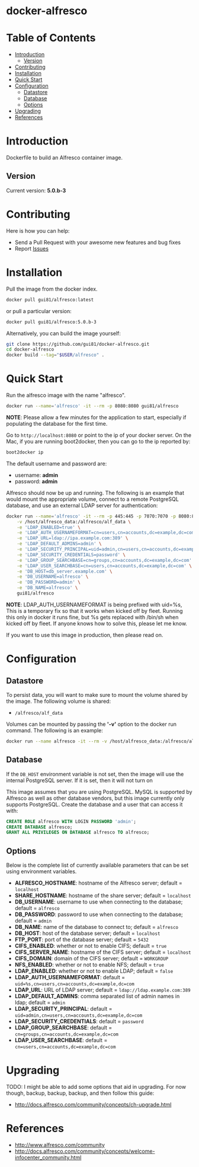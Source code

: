 docker-alfresco
===============

# Table of Contents

- [Introduction](#introduction)
  - [Version](#version)
- [Contributing](#contributing)
- [Installation](#installation)
- [Quick Start](#quick-start)
- [Configuration](#configuration)
  - [Datastore](#datastore)
  - [Database](#database)
  - [Options](#options)
- [Upgrading](#upgrading)
- [References](#references)

# Introduction
Dockerfile to build an Alfresco container image.

## Version
Current version: **5.0.b-3**

# Contributing
Here is how you can help:
- Send a Pull Request with your awesome new features and bug fixes
- Report [Issues](https://github.com/gui81/docker-alfresco/issues)

# Installation
Pull the image from the docker index.
```bash
docker pull gui81/alfresco:latest
```

or pull a particular version:
```bash
docker pull gui81/alfresco:5.0.b-3
```

Alternatively, you can build the image yourself:
```bash
git clone https://github.com/gui81/docker-alfresco.git
cd docker-alfresco
docker build --tag="$USER/alfresco" .
```

# Quick Start
Run the alfresco image with the name "alfresco".

```bash
docker run --name='alfresco' -it --rm -p 8080:8080 gui81/alfresco
```

**NOTE**: Please allow a few minutes for the application to start, especially if
populating the database for the first time.

Go to `http://localhost:8080` or point to the ip of your docker server.  On the
Mac, if you are running boot2docker, then you can go to the ip reported by:

```bash
boot2docker ip
```

The default username and password are:
* username: **admin**
* password: **admin**

Alfresco should now be up and running.  The following is an example that would
mount the appropriate volume, connect to a remote PostgreSQL database, and use
an external LDAP server for authentication:
```bash
docker run --name='alfresco' -it --rm -p 445:445 -p 7070:7070 -p 8080:8080 \
    -v /host/alfresco_data:/alfresco/alf_data \
    -e 'LDAP_ENABLED=true' \
    -e 'LDAP_AUTH_USERNAMEFORMAT=cn=users,cn=accounts,dc=example,dc=com' \
    -e 'LDAP_URL=ldap://ipa.example.com:389' \
    -e 'LDAP_DEFAULT_ADMINS=admin' \
    -e 'LDAP_SECURITY_PRINCIPAL=uid=admin,cn=users,cn=accounts,dc=example,dc=com' \
    -e 'LDAP_SECURITY_CREDENTIALS=password' \
    -e 'LDAP_GROUP_SEARCHBASE=cn=groups,cn=accounts,dc=example,dc=com' \
    -e 'LDAP_USER_SEARCHBASE=cn=users,cn=accounts,dc=example,dc=com' \
    -e 'DB_HOST=db_server.example.com' \
    -e 'DB_USERNAME=alfresco' \
    -e 'DB_PASSWORD=admin' \
    -e 'DB_NAME=alfresco' \
    gui81/alfresco
```

**NOTE**: LDAP_AUTH_USERNAMEFORMAT is being prefixed with uid=%s,   This is a
temporary fix so that it works when kicked off by fleet.  Running this only in
docker it runs fine, but %s gets replaced with /bin/sh when kicked off by fleet.
If anyone knows how to solve this, please let me know.

If you want to use this image in production, then please read on.

# Configuration
## Datastore
To persist data, you will want to make sure to mount the volume shared by the
image.  The following volume is shared:
* `/alfresco/alf_data`

Volumes can be mounted by passing the **'-v'** option to the docker run command.
The following is an example:
```bash
docker run --name alfresco -it --rm -v /host/alfresco_data:/alfresco/alf_data
```

## Database
If the `DB_HOST` environment variable is not set, then the image will use the
internal PostgreSQL server.  If it is set, then it will not turn on

This image assumes that you are using PostgreSQL.  MySQL is supported by Alfresco
as well as other database vendors, but this image currently only supports
PostgreSQL.  Create the database and a user that can access it with:
```sql
CREATE ROLE alfresco WITH LOGIN PASSWORD 'admin';
CREATE DATABASE alfresco;
GRANT ALL PRIVILEGES ON DATABASE alfresco TO alfresco;
```

## Options
Below is the complete list of currently available parameters that can be set
using environment variables.
- **ALFRESCO_HOSTNAME**: hostname of the Alfresco server; default = `localhost`
- **SHARE_HOSTNAME**: hostname of the share server; default = `localhost`
- **DB_USERNAME**: username to use when connecting to the database; default = `alfresco`
- **DB_PASSWORD**: password to use when connecting to the database; default = `admin`
- **DB_NAME**: name of the database to connect to; default = `alfresco`
- **DB_HOST**: host of the database server; default = `localhost`
- **FTP_PORT**: port of the database server; default = `5432`
- **CIFS_ENABLED**: whether or not to enable CIFS; default = `true`
- **CIFS_SERVER_NAME**: hostname of the CIFS server; default = `localhost`
- **CIFS_DOMAIN**: domain of the CIFS server; default = `WORKGROUP`
- **NFS_ENABLED**: whether or not to enable NFS; default = `true`
- **LDAP_ENABLED**: whether or not to enable LDAP; default = `false`
- **LDAP_AUTH_USERNAMEFORMAT**: default = `uid=%s,cn=users,cn=accounts,dc=example,dc=com`
- **LDAP_URL**: URL of LDAP server; default = `ldap://ldap.example.com:389`
- **LDAP_DEFAULT_ADMINS**: comma separated list of admin names in ldap; default = `admin`
- **LDAP_SECURITY_PRINCIPAL**: default = `uid=admin,cn=users,cn=accounts,dc=example,dc=com`
- **LDAP_SECURITY_CREDENTIALS**: default = `password`
- **LDAP_GROUP_SEARCHBASE**: default = `cn=groups,cn=accounts,dc=example,dc=com`
- **LDAP_USER_SEARCHBASE**: default = `cn=users,cn=accounts,dc=example,dc=com`

# Upgrading
TODO: I might be able to add some options that aid in upgrading.  For now though,
backup, backup, backup, and then follow this guide:
* http://docs.alfresco.com/community/concepts/ch-upgrade.html

# References
* http://www.alfresco.com/community
* http://docs.alfresco.com/community/concepts/welcome-infocenter_community.html

